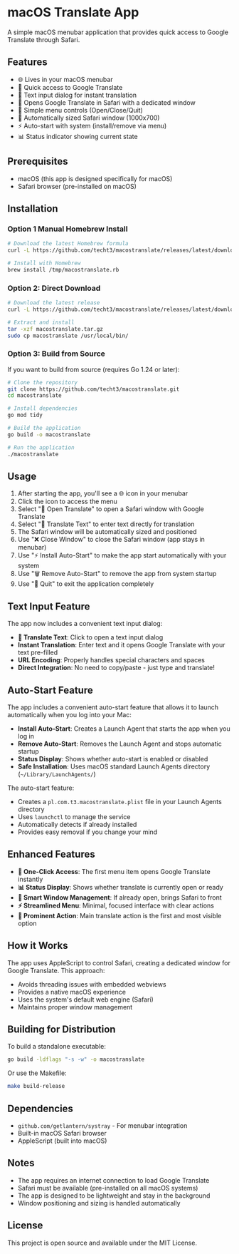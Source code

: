 # macOS Translate App

A simple macOS menubar application that provides quick access to Google Translate through Safari.

## Features

- 🌐 Lives in your macOS menubar
- 🚀 Quick access to Google Translate
- 📝 Text input dialog for instant translation
- 🦊 Opens Google Translate in Safari with a dedicated window
- 🎯 Simple menu controls (Open/Close/Quit)
- 📱 Automatically sized Safari window (1000x700)
- ⚡ Auto-start with system (install/remove via menu)
- 📊 Status indicator showing current state

## Prerequisites

- macOS (this app is designed specifically for macOS)
- Safari browser (pre-installed on macOS)

## Installation


### Option 1 Manual Homebrew Install

```bash
# Download the latest Homebrew formula
curl -L https://github.com/techt3/macostranslate/releases/latest/download/macostranslate.rb -o /tmp/macostranslate.rb

# Install with Homebrew
brew install /tmp/macostranslate.rb
```

### Option 2: Direct Download

```bash
# Download the latest release
curl -L https://github.com/techt3/macostranslate/releases/latest/download/macostranslate-*.tar.gz -o macostranslate.tar.gz

# Extract and install
tar -xzf macostranslate.tar.gz
sudo cp macostranslate /usr/local/bin/
```

### Option 3: Build from Source

If you want to build from source (requires Go 1.24 or later):

```bash
# Clone the repository
git clone https://github.com/techt3/macostranslate.git
cd macostranslate

# Install dependencies
go mod tidy

# Build the application
go build -o macostranslate

# Run the application
./macostranslate
```

## Usage

1. After starting the app, you'll see a 🌐 icon in your menubar
2. Click the icon to access the menu
3. Select "🚀 Open Translate" to open a Safari window with Google Translate
4. Select "📝 Translate Text" to enter text directly for translation
5. The Safari window will be automatically sized and positioned
6. Use "❌ Close Window" to close the Safari window (app stays in menubar)
7. Use "⚡ Install Auto-Start" to make the app start automatically with your system
8. Use "🗑️ Remove Auto-Start" to remove the app from system startup
9. Use "🛑 Quit" to exit the application completely

## Text Input Feature

The app now includes a convenient text input dialog:

- **📝 Translate Text**: Click to open a text input dialog
- **Instant Translation**: Enter text and it opens Google Translate with your text pre-filled
- **URL Encoding**: Properly handles special characters and spaces
- **Direct Integration**: No need to copy/paste - just type and translate!

## Auto-Start Feature

The app includes a convenient auto-start feature that allows it to launch automatically when you log into your Mac:

- **Install Auto-Start**: Creates a Launch Agent that starts the app when you log in
- **Remove Auto-Start**: Removes the Launch Agent and stops automatic startup
- **Status Display**: Shows whether auto-start is enabled or disabled
- **Safe Installation**: Uses macOS standard Launch Agents directory (`~/Library/LaunchAgents/`)

The auto-start feature:
- Creates a `pl.com.t3.macostranslate.plist` file in your Launch Agents directory
- Uses `launchctl` to manage the service
- Automatically detects if already installed
- Provides easy removal if you change your mind

## Enhanced Features

- **🚀 One-Click Access**: The first menu item opens Google Translate instantly
- **📊 Status Display**: Shows whether translate is currently open or ready
- **🔄 Smart Window Management**: If already open, brings Safari to front
- **⚡ Streamlined Menu**: Minimal, focused interface with clear actions
- **🎯 Prominent Action**: Main translate action is the first and most visible option

## How it Works

The app uses AppleScript to control Safari, creating a dedicated window for Google Translate. This approach:
- Avoids threading issues with embedded webviews
- Provides a native macOS experience
- Uses the system's default web engine (Safari)
- Maintains proper window management

## Building for Distribution

To build a standalone executable:

```bash
go build -ldflags "-s -w" -o macostranslate
```

Or use the Makefile:

```bash
make build-release
```

## Dependencies

- `github.com/getlantern/systray` - For menubar integration
- Built-in macOS Safari browser
- AppleScript (built into macOS)

## Notes

- The app requires an internet connection to load Google Translate
- Safari must be available (pre-installed on all macOS systems)
- The app is designed to be lightweight and stay in the background
- Window positioning and sizing is handled automatically

## License

This project is open source and available under the MIT License.
